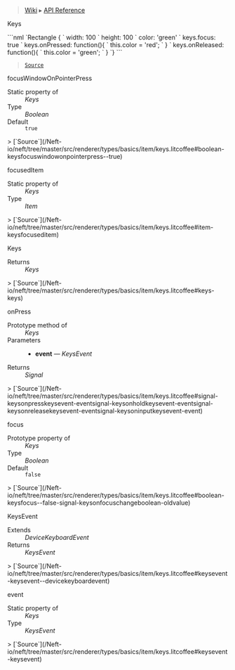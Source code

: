 > [Wiki](Home) ▸ [API Reference](API-Reference)

Keys
<dl></dl>
```nml
`Rectangle {
`   width: 100
`   height: 100
`   color: 'green'
`   keys.focus: true
`   keys.onPressed: function(){
`       this.color = 'red';
`   }
`   keys.onReleased: function(){
`       this.color = 'green';
`   }
`}
```

> [`Source`](/Neft-io/neft/tree/master/src/renderer/types/basics/item/keys.litcoffee#keys-extension)

focusWindowOnPointerPress
<dl><dt>Static property of</dt><dd><i>Keys</i></dd><dt>Type</dt><dd><i>Boolean</i></dd><dt>Default</dt><dd><code>true</code></dd></dl>
> [`Source`](/Neft-io/neft/tree/master/src/renderer/types/basics/item/keys.litcoffee#boolean-keysfocuswindowonpointerpress--true)

focusedItem
<dl><dt>Static property of</dt><dd><i>Keys</i></dd><dt>Type</dt><dd><i>Item</i></dd></dl>
> [`Source`](/Neft-io/neft/tree/master/src/renderer/types/basics/item/keys.litcoffee#item-keysfocuseditem)

Keys
<dl><dt>Returns</dt><dd><i>Keys</i></dd></dl>
> [`Source`](/Neft-io/neft/tree/master/src/renderer/types/basics/item/keys.litcoffee#keys-keys)

onPress
<dl><dt>Prototype method of</dt><dd><i>Keys</i></dd><dt>Parameters</dt><dd><ul><li><b>event</b> — <i>KeysEvent</i></li></ul></dd><dt>Returns</dt><dd><i>Signal</i></dd></dl>
> [`Source`](/Neft-io/neft/tree/master/src/renderer/types/basics/item/keys.litcoffee#signal-keysonpresskeysevent-eventsignal-keysonholdkeysevent-eventsignal-keysonreleasekeysevent-eventsignal-keysoninputkeysevent-event)

focus
<dl><dt>Prototype property of</dt><dd><i>Keys</i></dd><dt>Type</dt><dd><i>Boolean</i></dd><dt>Default</dt><dd><code>false</code></dd></dl>
> [`Source`](/Neft-io/neft/tree/master/src/renderer/types/basics/item/keys.litcoffee#boolean-keysfocus--false-signal-keysonfocuschangeboolean-oldvalue)

KeysEvent
<dl><dt>Extends</dt><dd><i>DeviceKeyboardEvent</i></dd><dt>Returns</dt><dd><i>KeysEvent</i></dd></dl>
> [`Source`](/Neft-io/neft/tree/master/src/renderer/types/basics/item/keys.litcoffee#keysevent-keysevent--devicekeyboardevent)

event
<dl><dt>Static property of</dt><dd><i>Keys</i></dd><dt>Type</dt><dd><i>KeysEvent</i></dd></dl>
> [`Source`](/Neft-io/neft/tree/master/src/renderer/types/basics/item/keys.litcoffee#keysevent-keysevent)

